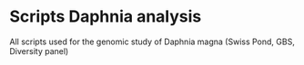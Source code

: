 # Scripts Daphnia analysis
All scripts used for the genomic study of Daphnia magna (Swiss Pond, GBS, Diversity panel)
